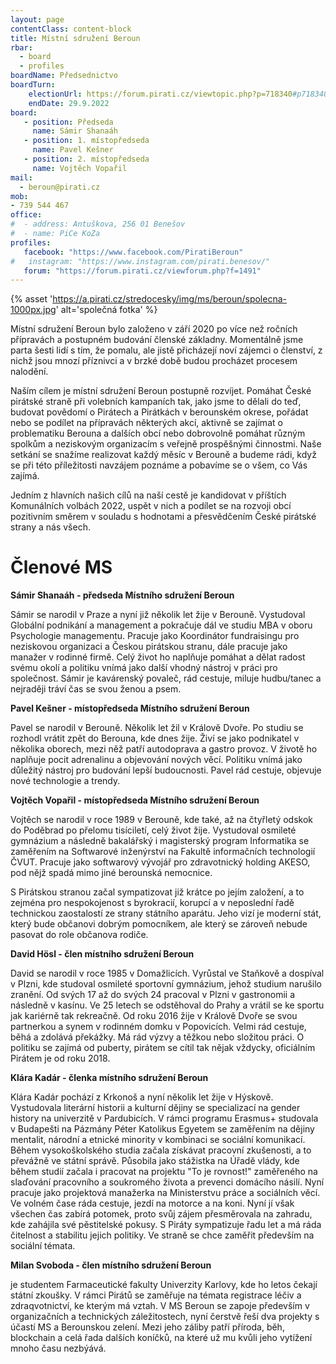 ```yaml
---
layout: page
contentClass: content-block
title: Místní sdružení Beroun
rbar:
  - board
  - profiles
boardName: Předsednictvo
boardTurn:
    electionUrl: https://forum.pirati.cz/viewtopic.php?p=718340#p718340
    endDate: 29.9.2022
board:
   - position: Předseda
     name: Sámir Shanaáh
   - position: 1. místopředseda
     name: Pavel Kešner
   - position: 2. místopředseda
     name: Vojtěch Vopařil
mail: 
  - beroun@pirati.cz
mob:
- 739 544 467
office:
#  - address: Antuškova, 256 01 Benešov
#  - name: PiCe KoZa 
profiles:
   facebook: "https://www.facebook.com/PiratiBeroun"
#   instagram: "https://www.instagram.com/pirati.benesov/"
   forum: "https://forum.pirati.cz/viewforum.php?f=1491"
---
```


{% asset 'https://a.pirati.cz/stredocesky/img/ms/beroun/spolecna-1000px.jpg' alt='společná fotka' %}

Místní sdružení Beroun bylo založeno v září 2020 po více než ročních přípravách a postupném budování členské základny. Momentálně jsme parta šesti lidí s tím, že pomalu, ale jistě přicházejí noví zájemci o členství, z nichž jsou mnozí příznivci a v brzké době budou procházet procesem nalodění. 

Naším cílem je místní sdružení Beroun postupně rozvíjet. Pomáhat České pirátské straně při volebních kampaních tak, jako jsme to dělali do teď, budovat povědomí o Pirátech a Pirátkách v berounském okrese, pořádat nebo se podílet na přípravách některých akcí, aktivně se zajímat o problematiku Berouna a dalších obcí nebo dobrovolně pomáhat různým spolkům a neziskovým organizacím s veřejně prospěšnými činnostmi. Naše setkání se snažíme realizovat každý měsíc v Berouně a budeme rádi, když se při této příležitosti navzájem poznáme a pobavíme se o všem, co Vás zajímá. 

Jedním z hlavních našich cílů na naší cestě je kandidovat v příštích Komunálních volbách 2022, uspět v nich a podílet se na rozvoji obcí pozitivním směrem v souladu s hodnotami a přesvědčením České pirátské strany a nás všech.

# Členové MS

**Sámir Shanaáh - předseda Místního sdružení Beroun**

Sámir se narodil v Praze a nyní již několik let žije v Berouně. Vystudoval Globální podnikání a management a pokračuje dál ve studiu MBA v oboru Psychologie managementu. Pracuje jako Koordinátor fundraisingu pro neziskovou organizaci a Českou pirátskou stranu, dále pracuje jako manažer v rodinné firmě. Celý život ho naplňuje pomáhat a dělat radost svému okolí a politiku vnímá jako další vhodný nástroj v práci pro společnost. Sámir je kavárenský povaleč, rád cestuje, miluje hudbu/tanec a nejraději tráví čas se svou ženou a psem.

**Pavel Kešner - místopředseda Místního sdružení Beroun**

Pavel se narodil v Berouně. Několik let žil v Králově Dvoře. Po studiu se rozhodl vrátit zpět do Berouna, kde dnes žije. Živí se jako podnikatel v několika oborech, mezi něž patří autodoprava a gastro provoz. V životě ho naplňuje pocit adrenalinu a objevování nových věcí. Politiku vnímá jako důležitý nástroj pro budování lepší budoucnosti. Pavel rád cestuje, objevuje nové technologie a trendy.

**Vojtěch Vopařil - místopředseda Místního sdružení Beroun**

Vojtěch se narodil v roce 1989  v Berouně, kde také, až na čtyřletý odskok do Poděbrad po přelomu tisíciletí, celý život žije. Vystudoval osmileté gymnázium a následně bakalářský i magisterský program Informatika se zaměřením na Softwarové inženýrství na Fakultě informačních technologií ČVUT. Pracuje jako softwarový vývojář pro zdravotnický holding AKESO, pod nějž spadá mimo jiné berounská nemocnice.

S Pirátskou stranou začal sympatizovat již krátce po jejím založení, a to zejména pro nespokojenost s byrokracií, korupcí a v neposlední řadě technickou zaostalostí ze strany státního aparátu. Jeho vizí je moderní stát, který bude občanovi dobrým pomocníkem, ale který se zároveň nebude pasovat do role občanova rodiče.

**David Hösl - člen místního sdružení Beroun**

David se narodil v roce 1985 v Domažlicích. Vyrůstal ve Staňkově a dospíval v Plzni, kde studoval osmileté sportovní gymnázium, jehož studium narušilo zranění. Od svých 17 až do svých 24 pracoval v Plzni v gastronomii a následně v kasínu. Ve 25 letech se odstěhoval do Prahy a vrátil se ke sportu jak kariérně tak rekreačně. Od roku 2016 žije v Králově Dvoře se svou partnerkou a synem v rodinném domku v Popovicích. Velmi rád cestuje, běhá a zdolává překážky. Má rád výzvy a těžkou nebo složitou práci. O politiku se zajímá od puberty, pirátem se cítil tak nějak vždycky, oficiálním Pirátem je od roku 2018.

**Klára Kadár - členka místního sdružení Beroun**

Klára Kadár pochází z Krkonoš a nyní několik let žije v Hýskově. Vystudovala literární historii
a kulturní dějiny se specializací na gender history na univerzitě v Pardubicích. V rámci
programu Erasmus+ studovala v Budapešti na Pázmány Péter Katolikus Egyetem se
zaměřením na dějiny mentalit, národní a etnické minority v kombinaci se sociální
komunikací. Během vysokoškolského studia začala získávat pracovní zkušenosti, a to
převážně ve státní správě. Působila jako stážistka na Úřadě vlády, kde během studií začala i
pracovat na projektu "To je rovnost!" zaměřeného na slaďování pracovního a soukromého života a
prevenci domácího násilí. Nyní pracuje jako projektová manažerka na Ministerstvu práce a
sociálních věcí. Ve volném čase ráda cestuje, jezdí na motorce a na koni. Nyní jí však všechen
čas zabírá potomek, proto svůj zájem přesměrovala na zahradu, kde zahájila své pěstitelské
pokusy. S Piráty sympatizuje řadu let a má ráda čitelnost a stabilitu jejich politiky. Ve straně se chce
zaměřit především na sociální témata.

**Milan Svoboda - člen místního sdružení Beroun**

je studentem Farmaceutické fakulty Univerzity Karlovy, kde ho letos čekají státní zkoušky. V rámci Pirátů se zaměřuje na témata registrace léčiv a zdraqvotnictví, ke kterým má vztah. V MS Beroun se zapoje především v organizačních a technických záležitostech, nyní čerstvě řeší dva projekty s účastí MS a Berounskou zelení. Mezi jeho záliby patří příroda, běh, blockchain a celá řada dalších koníčků, na které už mu kvůli jeho vytížení mnoho času nezbýává.
